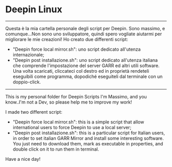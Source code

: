 # Deepin Linux
-------------------------------------
Questa è la mia cartella personale degli script per Deepin.
Sono massimo, e comunque...Non sono uno sviluppatore, quindi spero vogliate aiutarmi per migliorare le mie creazioni!
Ho creato due differenti script:
- "Deepin force local mirror.sh": uno script dedicato all'utenza internazionale;
- "Deepin post installazione.sh": uno script dedicato all'utenza italiana che comprende l'impostazione del server GARR ed altri utili software.
Una volta scaricati, cliccateci col destro ed in proprietà rendeteli eseguibili come programma, dopodiché eseguiteli dal terminale con un doppio-click.
-------------------------------------
This is my personal folder for Deepin Scripts
I'm Massimo, and you know..I'm not a Dev, so please help me to improve my work!

I made two different script:
- "Deepin force local mirror.sh": this is a simple script that allow international users to force Deepin to use a local server;
- "Deepin post installazione.sh": this is a particular script for Italian users, in order to set italian GARR Mirror and install some interesting software.
You just need to download them, mark as executable in properties, and double click on it to run them in terminal.

Have a nice day!
